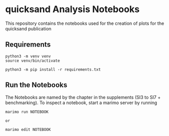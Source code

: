 # quicksand Analysis Notebooks
This repository contains the notebooks used for the creation of plots for the quicksand publication

## Requirements
```
python3 -m venv venv
source venv/bin/activate

python3 -m pip install -r requirements.txt
```
## Run the Notebooks

The Notebooks are named by the chapter in the supplements (SI3 to SI7 + benchmarking). To inspect a notebook, start a marimo server by running

```
marimo run NOTEBOOK

or

marimo edit NOTEBOOK
```

